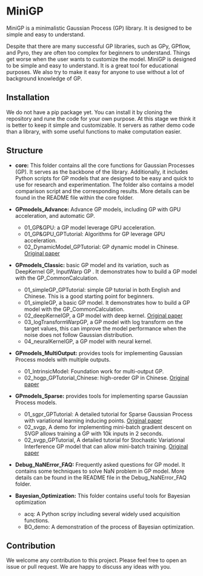 # MiniGP
MiniGP is a minimalistic Gaussian Process (GP) library. It is designed to be simple and easy to understand. 

Despite that there are many successful GP libraries, such as GPy, GPflow, and Pyro, they are often too complex for beginners to understand. Things get worse when the user wants to customize the model. MiniGP is designed to be simple and easy to understand. It is a great tool for educational purposes. We also try to make it easy for anyone to use without a lot of background knowledge of GP.

## Installation
We do not have a pip package yet. You can install it by cloning the repository and rune the code for your own purpose. At this stage we think it is better to keep it simple and customizable. It servers as rather demo code than a library, with some useful functions to make computation easier.

## Structure
- **core:** This folder contains all the core functions for Gaussian Processes (GP). It serves as the backbone of the library. Additionally, it includes Python scripts for GP models that are designed to be easy and quick to use for research and experimentation. The folder also contains a model comparison script and the corresponding results. More details can be found in the README file within the core folder.

<!-- - Self-contained GP models and signiture GPTutorials for educational purposes.
  Several GP models that are self-contained and practical to use (we use them in many of our research projects).  -->
  
  - **GPmodels_Advance:** Advance GP models, including GP with GPU acceleration, and automatic GP.
    - 01_GP&GPU: a GP model leverage GPU acceleration.
    - 01_GP&GPU_GPTutorial: Algorithms for GP leverage GPU acceleration.
    - 02_DynamicModel_GPTutorial: GP dynamic model in Chinese. [Original paper](https://www.dgp.toronto.edu/~jmwang/gpdm/nips05final.pdf) 
    
  - **GPmodels_Classic:** basic GP model and its variation, such as DeepKernel GP, InputWarp GP . It demonstrates how to build a GP model with the GP_CommonCalculation.
    - 01_simpleGP_GPTutorial: simple GP tutorial in both English and Chinese. This is a good starting point for beginners.
    - 01_simpleGP, a basic GP model. It demonstrates how to build a GP model with the GP_CommonCalculation.
    - 02_deepKernelGP, a GP model with deep kernel. [Original paper](https://arxiv.org/abs/1511.02222) 
    - 03_logTransformWarpGP, a GP model with log transform on the target values, this can improve the model performance when the noise does not follow Gaussian distribution.
    - 04_neuralKernelGP, a GP model with neural kernel.
    
  - **GPmodels_MultiOutput:** provides tools for implementing Gaussian Process models with multiple outputs.
    - 01_IntrinsicModel: Foundation work for multi-output GP.
    - 02_hogp_GPTutorial_Chinese: high-oreder GP in Chinese. [Original paper](https://proceedings.mlr.press/v89/zhe19a.html) 
  - **GPmodels_Sparse:** provides tools for implementing sparse Gaussian Process models.
    - 01_sgpr_GPTutorial: A detailed tutorial for Sparse Gaussian Process with variational learning inducing points. [Original paper](https://proceedings.mlr.press/v5/titsias09a/titsias09a.pdf)
    - 02_svgp, A demo for implementing mini-batch gradient descent on SVGP allows training a GP with 10k inputs in 2 seconds. 
    - 02_svgp_GPTutorial, A detailed tutorial for Stochastic Variational Interference GP model that can allow mini-batch training. [Original paper](https://arxiv.org/abs/1411.2005)
- **Debug_NaNError_FAQ:** Frequently asked questions for GP model. It contains some techniques to solve NaN problem in GP model. More details can be found in the README file in the Debug_NaNError_FAQ folder.
- **Bayesian_Optimization:** This folder contains useful tools for Bayesian optimization
    - acq: A Python scripy including several widely used acquisition functions. 
    - BO_demo: A demonstration of the process of Bayesian optimization.


    
## Contribution
We welcome any contribution to this project. Please feel free to open an issue or pull request. We are happy to discuss any ideas with you. 


[//]: # (<!-- # Todo list -->)

[//]: # (<!-- - [ ] !Test different way of kernel inversion! -->)

[//]: # (<!-- - [ ] add a testunit for kernel function -->)

[//]: # (<!-- - [ ] add a testunit for GP model -->)

[//]: # (<!-- - [ ] add GP_build which take a GP model and warp it with normalizer, optimizer, and loss function definition.)

[//]: # (- [ ] add mean function to GP model)

[//]: # (- [ ] redo previous GP models using the new architecture)

[//]: # (- [ ] add GPU enabled GP)

[//]: # (- [ ] Need HOGP -->)

[//]: # ()
[//]: # ()
[//]: # ()
[//]: # (# Log)

[//]: # ()
[//]: # (## 2024-06-28)

[//]: # (- New structure for the project)

[//]: # (- add SGP model)

[//]: # (- add model_FAQ)

[//]: # ()
[//]: # (## 2024-02-21)

[//]: # (- Adding demo)

[//]: # (- add gp_computation_pack to handle all common computation in GP)

[//]: # (- add new gp models)

[//]: # ()
[//]: # (## 2023-11-26)

[//]: # (Code refactored with New architecture!)

[//]: # (- using modual kernel. No more parameter passing. When a kernel is initialized, it will automatically create the parameters it needs. User can easily define their own way of creating kernels.)

[//]: # (- new GP will use two key components: kernel and mean function. The likelihood tied to the GP and not spedified by the user. A GP model should have it own likelihood function.)

[//]: # ()
[//]: # (## 2020-12-15)

[//]: # (A painless GP implementation library for educational purpose.)

[//]: # ()
[//]: # (Files explanation:)

[//]: # (sgp.ipynb: Simple GP Implementation in an hour &#40;GP tutorial-E02&#41;)

[//]: # (sgp_chs.ipynb: Simple GP Implementation in an hour in Chinese &#40;GP tutorial-E02&#41;)

[//]: # ()
[//]: # (cigp_v10: conditional independent GP &#40;cigp&#41; for multivariate output.)

[//]: # (cigp_dkl: CIGP with deep kernel learning &#40;DKL&#41;, which pass the input X through a NN before reaching a normal GP.)

[//]: # (cigp_v12: CIGP with a given mean function)

[//]: # (cigp_v14: CIGP with a mixture of kernels)

[//]: # ()
[//]: # (gpdm_v2: Gaussian Process Dynamical Model &#40;Wang et al., 2005&#41;, which contains 2 GPs to handle dynamics and latent-to-observation mapping respectively. Version 2 contains a mixture of kernels.)
